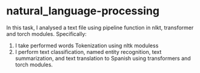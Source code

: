 # natural_language-processing

In this task, I analysed a text file using pipeline function in nlkt, transformer and torch modules. Specifically:
1. I take performed words Tokenization using nltk moduless
2. I perform text classification, named entity recognition, text summarization, and text translation to Spanish using transformers and torch modules.
